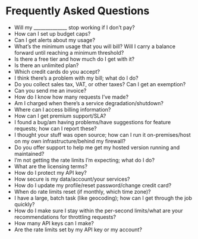 # Frequently Asked Questions

- Will my ______________ stop working if I don’t pay?
- How can I set up budget caps?
- Can I get alerts about my usage?
- What’s the minimum usage that you will bill? Will I carry a balance forward until reaching a minimum threshold?
- Is there a free tier and how much do I get with it?
- Is there an unlimited plan?
- Which credit cards do you accept?
- I think there’s a problem with my bill; what do I do?
- Do you collect sales tax, VAT, or other taxes? Can I get an exemption?
- Can you send me an invoice?
- How do I know how many requests I’ve made?
- Am I charged when there’s a service degradation/shutdown?
- Where can I access billing information?
- How can I get premium support/SLA?
- I found a bug/am having problems/have suggestions for feature requests; how can I report these?
- I thought your stuff was open source; how can I run it on-premises/host on my own infrastructure/behind my firewall?
- Do you offer support to help me get my hosted version running and maintained?
- I’m not getting the rate limits I’m expecting; what do I do?
- What are the licensing terms?
- How do I protect my API key?
- How secure is my data/account/your services?
- How do I update my profile/reset password/change credit card?
- When do rate limits reset (if monthly, which time zone)?
- I have a large, batch task (like geocoding); how can I get through the job quickly?
- How do I make sure I stay within the per-second limits/what are your recommendations for throttling requests?
- How many API keys can I make?
- Are the rate limits set by my API key or my account?
